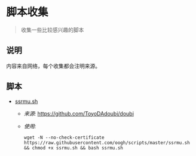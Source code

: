 # 脚本收集

> 收集一些比较感兴趣的脚本

## 说明

内容来自网络，每个收集都会注明来源。

## 脚本

- [ssrmu.sh](https://github.com/oogh/scripts/blob/master/ssrmu.sh)
  - *来源:* https://github.com/ToyoDAdoubi/doubi

  - *使用:* 

    ```shell
    wget -N --no-check-certificate https://raw.githubusercontent.com/oogh/scripts/master/ssrmu.sh && chmod +x ssrmu.sh && bash ssrmu.sh
    ```

    ​


